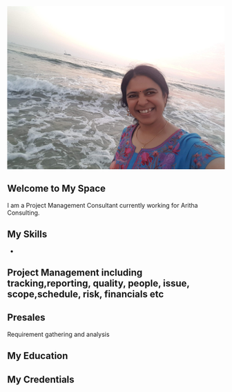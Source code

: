 ![Uma A](20201228_181659.jpg)

## Welcome to My Space
I am a Project Management Consultant currently working for Aritha Consulting.


## My Skills
-   
Project Management including tracking,reporting, quality, people, issue, scope,schedule, risk, financials etc
-
Presales
-
Requirement gathering and analysis

## My Education



## My Credentials
